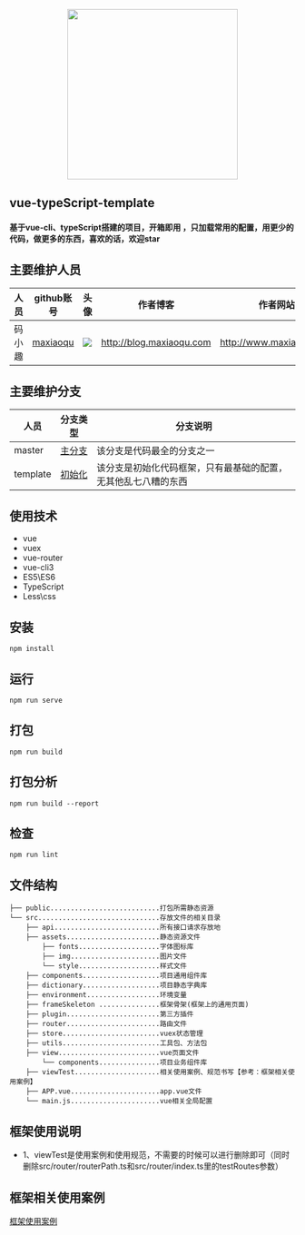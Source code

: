 <p align="center">
    <a href="http://www.maxiaoqu.com/">
        <img width="300" src="http://www.maxiaoqu.com/maxiaoqu.png">
    </a>
</p>

<h2>
    vue-typeScript-template
    <h4>基于vue-cli、typeScript搭建的项目，开箱即用 ，只加载常用的配置，用更少的代码，做更多的东西，喜欢的话，欢迎star</h4>
</h2>

## 主要维护人员
|人员|github账号|头像|作者博客|作者网站|联系邮箱|
|---|---|---|---|---|---|
|码小趣|[maxiaoqu](https://github.com/maxiaoqu) |  ![](https://avatars1.githubusercontent.com/u/25891598?s=60&v=4)|http://blog.maxiaoqu.com|http://www.maxiaoqu.com|maxiaoqu@gmail.com

## 主要维护分支
|人员|分支类型|分支说明|
|---|---|---|
|master|[主分支](https://github.com/maxiaoqu/vue-typeScript-template/tree/master) | 该分支是代码最全的分支之一
|template|[初始化](https://github.com/maxiaoqu/vue-typeScript-template/tree/template) | 该分支是初始化代码框架，只有最基础的配置，无其他乱七八糟的东西


## 使用技术
- vue
- vuex
- vue-router
- vue-cli3
- ES5\ES6
- TypeScript
- Less\css

## 安装
```
npm install
```

## 运行
```
npm run serve
```

## 打包
```
npm run build
```

## 打包分析
```
npm run build --report
```

## 检查
```
npm run lint
```

## 文件结构
```shell
├── public...........................打包所需静态资源
└── src..............................存放文件的相关目录
    ├── api..........................所有接口请求存放地
    ├── assets.......................静态资源文件
        ├── fonts....................字体图标库
        ├── img......................图片文件
        └── style....................样式文件
    ├── components...................项目通用组件库
    ├── dictionary...................项目静态字典库
    ├── environment..................环境变量
    ├── frameSkeleton ...............框架骨架(框架上的通用页面)
    ├── plugin.......................第三方插件
    ├── router.......................路由文件
    ├── store........................vuex状态管理
    ├── utils........................工具包、方法包
    ├── view.........................vue页面文件
        └── components...............项目业务组件库
    ├── viewTest.....................相关使用案例、规范书写【参考：框架相关使用案例】
    ├── APP.vue......................app.vue文件
    └── main.js......................vue相关全局配置
```

## 框架使用说明
- 1、viewTest是使用案例和使用规范，不需要的时候可以进行删除即可（同时删除src/router/routerPath.ts和src/router/index.ts里的testRoutes参数）

## 框架相关使用案例
[框架使用案例](./src/viewsTest)
